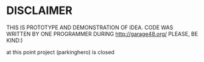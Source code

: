 # DISCLAIMER
THIS IS PROTOTYPE AND DEMONSTRATION OF IDEA. CODE WAS WRITTEN BY ONE PROGRAMMER DURING http://garage48.org/
PLEASE, BE KIND:)

at this point project (parkinghero) is closed
